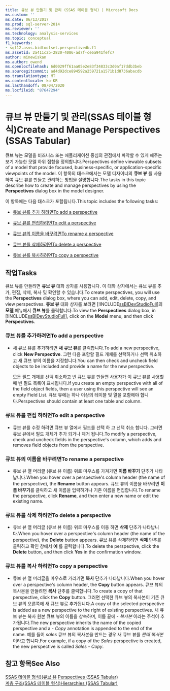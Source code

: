 ```yaml
---
title: 큐브 뷰 만들기 및 관리 (SSAS 테이블 형식) | Microsoft Docs
ms.custom: ''
ms.date: 06/13/2017
ms.prod: sql-server-2014
ms.reviewer: ''
ms.technology: analysis-services
ms.topic: conceptual
f1_keywords:
- sql12.asvs.bidtoolset.perspectivedb.f1
ms.assetid: 2a411c2b-2820-4086-ad7f-ce6a941fefc7
author: minewiskan
ms.author: owend
ms.openlocfilehash: 6d0029ff61aa05e2e83f34833c3d0af17ddb3beb
ms.sourcegitcommit: ad4d92dce894592a259721a1571b1d8736abacdb
ms.translationtype: MT
ms.contentlocale: ko-KR
ms.lasthandoff: 08/04/2020
ms.locfileid: "87647294"
---
```

# <a name="create-and-manage-perspectives-ssas-tabular"></a><span data-ttu-id="1e69b-102">큐브 뷰 만들기 및 관리(SSAS 테이블 형식)</span><span class="sxs-lookup"><span data-stu-id="1e69b-102">Create and Manage Perspectives (SSAS Tabular)</span></span>
  <span data-ttu-id="1e69b-103">큐브 뷰는 모델을 비즈니스 또는 애플리케이션 중심의 관점에서 파악할 수 있게 해주는 보기 가능한 모델 하위 집합을 정의합니다.</span><span class="sxs-lookup"><span data-stu-id="1e69b-103">Perspectives define viewable subsets of a model that provide focused, business-specific, or application-specific viewpoints of the model.</span></span> <span data-ttu-id="1e69b-104">이 항목의 태스크에서는 모델 디자이너의 **큐브 뷰** 를 사용하여 큐브 뷰를 만들고 관리하는 방법을 설명합니다.</span><span class="sxs-lookup"><span data-stu-id="1e69b-104">The tasks in this topic describe how to create and manage perspectives by using the **Perspectives** dialog box in the model designer.</span></span>  
  
 <span data-ttu-id="1e69b-105">이 항목에는 다음 태스크가 포함됩니다.</span><span class="sxs-lookup"><span data-stu-id="1e69b-105">This topic includes the following tasks:</span></span>  
  
-   [<span data-ttu-id="1e69b-106">큐브 뷰를 추가 하려면</span><span class="sxs-lookup"><span data-stu-id="1e69b-106">To add a perspective</span></span>](#bkmk_add)  
  
-   [<span data-ttu-id="1e69b-107">큐브 뷰를 편집하려면</span><span class="sxs-lookup"><span data-stu-id="1e69b-107">To edit a perspective</span></span>](#bkmk_edit)  
  
-   [<span data-ttu-id="1e69b-108">큐브 뷰의 이름을 바꾸려면</span><span class="sxs-lookup"><span data-stu-id="1e69b-108">To rename a perspective</span></span>](#bkmk_rename)  
  
-   [<span data-ttu-id="1e69b-109">큐브 뷰를 삭제하려면</span><span class="sxs-lookup"><span data-stu-id="1e69b-109">To delete a perspective</span></span>](#bkmk_delete)  
  
-   [<span data-ttu-id="1e69b-110">큐브 뷰를 복사하려면</span><span class="sxs-lookup"><span data-stu-id="1e69b-110">To copy a perspective</span></span>](#bkmk_copy)  
  
## <a name="tasks"></a><span data-ttu-id="1e69b-111">작업</span><span class="sxs-lookup"><span data-stu-id="1e69b-111">Tasks</span></span>  
 <span data-ttu-id="1e69b-112">큐브 뷰를 만들려면 **큐브 뷰** 대화 상자를 사용합니다. 이 대화 상자에서는 큐브 뷰를 추가, 편집, 삭제, 복사 및 확인할 수 있습니다.</span><span class="sxs-lookup"><span data-stu-id="1e69b-112">To create perspectives, you will use the **Perspectives** dialog box, where you can add, edit, delete, copy, and view perspectives.</span></span> <span data-ttu-id="1e69b-113">**큐브 뷰** 대화 상자를 보려면 [!INCLUDE[ssBIDevStudioFull](../../includes/ssbidevstudiofull-md.md)]의 **모델** 메뉴에서 **큐브 뷰**를 클릭합니다.</span><span class="sxs-lookup"><span data-stu-id="1e69b-113">To view the **Perspectives** dialog box, in [!INCLUDE[ssBIDevStudioFull](../../includes/ssbidevstudiofull-md.md)], click on the **Model** menu, and then click **Perspectives**.</span></span>  
  
###  <a name="to-add-a-perspective"></a><a name="bkmk_add"></a> <span data-ttu-id="1e69b-114">큐브 뷰를 추가하려면</span><span class="sxs-lookup"><span data-stu-id="1e69b-114">To add a perspective</span></span>  
  
-   <span data-ttu-id="1e69b-115">새 큐브 뷰를 추가하려면 **새 큐브 뷰**를 클릭합니다.</span><span class="sxs-lookup"><span data-stu-id="1e69b-115">To add a new perspective, click **New Perspective**.</span></span> <span data-ttu-id="1e69b-116">그런 다음 포함할 필드 개체를 선택하거나 선택 취소하고 새 큐브 뷰의 이름을 지정합니다.</span><span class="sxs-lookup"><span data-stu-id="1e69b-116">You can then check and uncheck field objects to be included and provide a name for the new perspective.</span></span>  
  
     <span data-ttu-id="1e69b-117">모든 필드 개체를 선택 취소하고 빈 큐브 뷰를 만들면 사용자가 이 큐브 뷰를 사용할 때 빈 필드 목록이 표시됩니다.</span><span class="sxs-lookup"><span data-stu-id="1e69b-117">If you create an empty perspective with all of the field object fields, then a user using this perspective will see an empty Field List.</span></span> <span data-ttu-id="1e69b-118">큐브 뷰에는 하나 이상의 테이블 및 열을 포함해야 합니다.</span><span class="sxs-lookup"><span data-stu-id="1e69b-118">Perspectives should contain at least one table and column.</span></span>  
  
###  <a name="to-edit-a-perspective"></a><a name="bkmk_edit"></a><span data-ttu-id="1e69b-119">큐브 뷰를 편집 하려면</span><span class="sxs-lookup"><span data-stu-id="1e69b-119">To edit a perspective</span></span>  
  
-   <span data-ttu-id="1e69b-120">큐브 뷰를 수정 하려면 큐브 뷰 열에서 필드를 선택 하 고 선택 취소 합니다. 그러면 큐브 뷰에서 필드 개체가 추가 되거나 제거 됩니다.</span><span class="sxs-lookup"><span data-stu-id="1e69b-120">To modify a perspective, check and uncheck fields in the perspective's column, which adds and removes field objects from the perspective.</span></span>  
  
###  <a name="to-rename-a-perspective"></a><a name="bkmk_rename"></a><span data-ttu-id="1e69b-121">큐브 뷰의 이름을 바꾸려면</span><span class="sxs-lookup"><span data-stu-id="1e69b-121">To rename a perspective</span></span>  
  
-   <span data-ttu-id="1e69b-122">큐브 뷰 열 머리글 (큐브 뷰 이름) 위로 마우스를 가져가면 **이름 바꾸기** 단추가 나타납니다.</span><span class="sxs-lookup"><span data-stu-id="1e69b-122">When you hover over a perspective's column header (the name of the perspective), the **Rename** button appears.</span></span> <span data-ttu-id="1e69b-123">큐브 뷰의 이름을 바꾸려면 **이름 바꾸기**를 클릭하고 새 이름을 입력하거나 기존 이름을 편집합니다.</span><span class="sxs-lookup"><span data-stu-id="1e69b-123">To rename the perspective, click **Rename**, and then enter a new name or edit the existing name.</span></span>  
  
###  <a name="to-delete-a-perspective"></a><a name="bkmk_delete"></a><span data-ttu-id="1e69b-124">큐브 뷰를 삭제 하려면</span><span class="sxs-lookup"><span data-stu-id="1e69b-124">To delete a perspective</span></span>  
  
-   <span data-ttu-id="1e69b-125">큐브 뷰 열 머리글 (큐브 뷰 이름) 위로 마우스를 이동 하면 **삭제** 단추가 나타납니다.</span><span class="sxs-lookup"><span data-stu-id="1e69b-125">When you hover over a perspective's column header (the name of the perspective), the **Delete** button appears.</span></span> <span data-ttu-id="1e69b-126">큐브 뷰를 삭제하려면 **삭제** 단추를 클릭하고 확인 창에서 **예** 를 클릭합니다.</span><span class="sxs-lookup"><span data-stu-id="1e69b-126">To delete the perspective, click the **Delete** button, and then click **Yes** in the confirmation window.</span></span>  
  
###  <a name="to-copy-a-perspective"></a><a name="bkmk_copy"></a><span data-ttu-id="1e69b-127">큐브 뷰를 복사 하려면</span><span class="sxs-lookup"><span data-stu-id="1e69b-127">To copy a perspective</span></span>  
  
-   <span data-ttu-id="1e69b-128">큐브 뷰 열 머리글을 마우스로 가리키면 **복사** 단추가 나타납니다.</span><span class="sxs-lookup"><span data-stu-id="1e69b-128">When you hover over a perspective's column header, the **Copy** button appears.</span></span> <span data-ttu-id="1e69b-129">큐브 뷰의 복사본을 만들려면 **복사** 단추를 클릭합니다.</span><span class="sxs-lookup"><span data-stu-id="1e69b-129">To create a copy of that perspective, click the **Copy** button.</span></span> <span data-ttu-id="1e69b-130">그러면 선택한 큐브 뷰의 복사본이 기존 큐브 뷰의 오른쪽에 새 큐브 뷰로 추가됩니다.</span><span class="sxs-lookup"><span data-stu-id="1e69b-130">A copy of the selected perspective is added as a new perspective to the right of existing perspectives.</span></span> <span data-ttu-id="1e69b-131">새 큐브 뷰는 복사 원본 큐브 뷰의 이름을 상속하며, 이름 끝에 *- 복사본* 이라는 주석이 추가됩니다.</span><span class="sxs-lookup"><span data-stu-id="1e69b-131">The new perspective inherits the name of the copied perspective and a *- Copy* annotation is appended to the end of the name.</span></span> <span data-ttu-id="1e69b-132">예를 들어 *sales* 큐브 뷰의 복사본을 만드는 경우 새 큐브 뷰를 *판매 복사본*이라고 합니다.</span><span class="sxs-lookup"><span data-stu-id="1e69b-132">For example, if a copy of the *Sales* perspective is created, the new perspective is called *Sales - Copy*.</span></span>  
  
## <a name="see-also"></a><span data-ttu-id="1e69b-133">참고 항목</span><span class="sxs-lookup"><span data-stu-id="1e69b-133">See Also</span></span>  
 <span data-ttu-id="1e69b-134">[SSAS 테이블 형식&#41;&#40;큐브 뷰](perspectives-ssas-tabular.md) </span><span class="sxs-lookup"><span data-stu-id="1e69b-134">[Perspectives &#40;SSAS Tabular&#41;](perspectives-ssas-tabular.md) </span></span>  
 [<span data-ttu-id="1e69b-135">계층 구조&#40;SSAS 테이블 형식&#41;</span><span class="sxs-lookup"><span data-stu-id="1e69b-135">Hierarchies &#40;SSAS Tabular&#41;</span></span>](hierarchies-ssas-tabular.md)  
  
  
